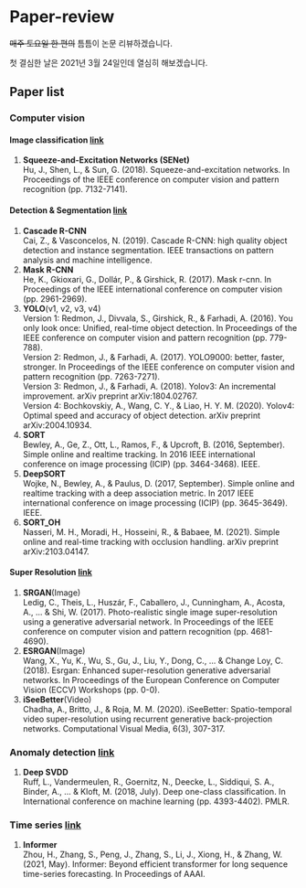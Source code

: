 # Paper-review

~~매주 토요일 한 편의~~ 틈틈이 논문 리뷰하겠습니다.

첫 결심한 날은 2021년 3월 24일인데 열심히 해보겠습니다.

## Paper list

### Computer vision
#### Image classification [link](https://github.com/HwangBoSungHun/Paper-review/tree/main/Computer_vision/Image_classification)
1. __Squeeze-and-Excitation Networks (SENet)__  
Hu, J., Shen, L., & Sun, G. (2018). Squeeze-and-excitation networks. In Proceedings of the IEEE conference on computer vision and pattern recognition (pp. 7132-7141).  

#### Detection & Segmentation [link](https://github.com/HwangBoSungHun/Paper-review/tree/main/Computer_vision/Detection_Segmentation)
1. __Cascade R-CNN__  
Cai, Z., & Vasconcelos, N. (2019). Cascade R-CNN: high quality object detection and instance segmentation. IEEE transactions on pattern analysis and machine intelligence.
2. __Mask R-CNN__  
He, K., Gkioxari, G., Dollár, P., & Girshick, R. (2017). Mask r-cnn. In Proceedings of the IEEE international conference on computer vision (pp. 2961-2969).
3. __YOLO__(v1, v2, v3, v4)    
Version 1: Redmon, J., Divvala, S., Girshick, R., & Farhadi, A. (2016). You only look once: Unified, real-time object detection. In Proceedings of the IEEE conference on computer vision and pattern recognition (pp. 779-788).  
Version 2: Redmon, J., & Farhadi, A. (2017). YOLO9000: better, faster, stronger. In Proceedings of the IEEE conference on computer vision and pattern recognition (pp. 7263-7271).  
Version 3: Redmon, J., & Farhadi, A. (2018). Yolov3: An incremental improvement. arXiv preprint arXiv:1804.02767.  
Version 4: Bochkovskiy, A., Wang, C. Y., & Liao, H. Y. M. (2020). Yolov4: Optimal speed and accuracy of object detection. arXiv preprint arXiv:2004.10934.  
4. __SORT__  
Bewley, A., Ge, Z., Ott, L., Ramos, F., & Upcroft, B. (2016, September). Simple online and realtime tracking. In 2016 IEEE international conference on image processing (ICIP) (pp. 3464-3468). IEEE.  
5. __DeepSORT__  
Wojke, N., Bewley, A., & Paulus, D. (2017, September). Simple online and realtime tracking with a deep association metric. In 2017 IEEE international conference on image processing (ICIP) (pp. 3645-3649). IEEE.  
6. __SORT_OH__  
Nasseri, M. H., Moradi, H., Hosseini, R., & Babaee, M. (2021). Simple online and real-time tracking with occlusion handling. arXiv preprint arXiv:2103.04147.
#### Super Resolution [link](https://github.com/HwangBoSungHun/Paper-review/tree/main/Computer_vision/Image_generation)
1. __SRGAN__(Image)  
Ledig, C., Theis, L., Huszár, F., Caballero, J., Cunningham, A., Acosta, A., ... & Shi, W. (2017). Photo-realistic single image super-resolution using a generative adversarial network. In Proceedings of the IEEE conference on computer vision and pattern recognition (pp. 4681-4690).  
2. __ESRGAN__(Image)  
Wang, X., Yu, K., Wu, S., Gu, J., Liu, Y., Dong, C., ... & Change Loy, C. (2018). Esrgan: Enhanced super-resolution generative adversarial networks. In Proceedings of the European Conference on Computer Vision (ECCV) Workshops (pp. 0-0).  
3. __iSeeBetter__(Video)  
Chadha, A., Britto, J., & Roja, M. M. (2020). iSeeBetter: Spatio-temporal video super-resolution using recurrent generative back-projection networks. Computational Visual Media, 6(3), 307-317.  

### Anomaly detection [link](https://github.com/HwangBoSungHun/Paper-review/tree/main/Anomaly_detection)
1. __Deep SVDD__  
Ruff, L., Vandermeulen, R., Goernitz, N., Deecke, L., Siddiqui, S. A., Binder, A., ... & Kloft, M. (2018, July). Deep one-class classification. In International conference on machine learning (pp. 4393-4402). PMLR.  

### Time series [link](https://github.com/HwangBoSungHun/Paper-review/tree/main/Time_series)
1. __Informer__  
Zhou, H., Zhang, S., Peng, J., Zhang, S., Li, J., Xiong, H., & Zhang, W. (2021, May). Informer: Beyond efficient transformer for long sequence time-series forecasting. In Proceedings of AAAI.  
